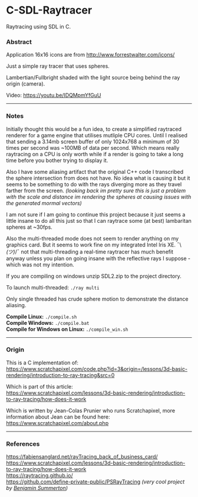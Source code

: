 # C-SDL-Raytracer
Raytracing using SDL in C.

### Abstract
Application 16x16 icons are from http://www.forrestwalter.com/icons/

Just a simple ray tracer that uses spheres.

Lambertian/Fullbright shaded with the light source being behind the ray origin (camera).

Video: https://youtu.be/IDQMpmYfGuU

---

### Notes

Initially thought this would be a fun idea, to create a simplified raytraced renderer for a game engine that utilises mutliple CPU cores. Until I realised that sending a 3.14mb screen buffer of only 1024x768 a minimum of 30 times per second was ~100MB of data per second. Which means really raytracing on a CPU is only worth while if a render is going to take a long time before you bother trying to display it.

Also I have some aliasing artifact that the original C++ code I transcribed the sphere intersection from does not have. No idea what is causing it but it seems to be something to do with the rays diverging more as they travel farther from the screen. _(looking back im pretty sure this is just a problem with the scale and distance im rendering the spheres at causing issues with the generated mormal vectors)_

I am not sure if I am going to continue this project because it just seems a little insane to do all this just so that I can raytrace some (at best) lambaritan spheres at ~30fps.

Also the multi-threaded mode does not seem to render anything on my graphics card. But it seems to work fine on my integrated Intel Iris XE. ¯\\_(ツ)_/¯ not that multi-threading a real-time raytracer has much benefit anyway unless you plan on going insane with the reflective rays I suppose - which was not my intention.

If you are compiling on windows unzip SDL2.zip to the project directory.

To launch multi-threaded: `./ray multi`

Only single threaded has crude sphere motion to demonstrate the distance aliasing.

**Compile Linux:** `./compile.sh`<br>
**Compile Windows:** `./compile.bat`<br>
**Compile for Windows on Linux:** `./compile_win.sh`

---

### Origin

This is a C implementation of:<br>
https://www.scratchapixel.com/code.php?id=3&origin=/lessons/3d-basic-rendering/introduction-to-ray-tracing&src=0

Which is part of this article:<br>
https://www.scratchapixel.com/lessons/3d-basic-rendering/introduction-to-ray-tracing/how-does-it-work

Which is written by Jean-Colas Prunier who runs Scratchapixel, more information about Jean can be found here:<br>
https://www.scratchapixel.com/about.php

---

### References

https://fabiensanglard.net/rayTracing_back_of_business_card/<br>
https://www.scratchapixel.com/lessons/3d-basic-rendering/introduction-to-ray-tracing/how-does-it-work<br>
https://raytracing.github.io/<br>
https://github.com/define-private-public/PSRayTracing _(very cool project by [Benjamin Summerton](https://16bpp.net/))_
